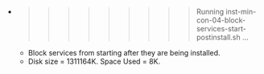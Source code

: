 * >>>>>>>>> Running inst-min-con-04-block-services-start-postinstall.sh ...
  * Block services from starting after they are being installed.
  * Disk size = 1311164K. Space Used = 8K.
